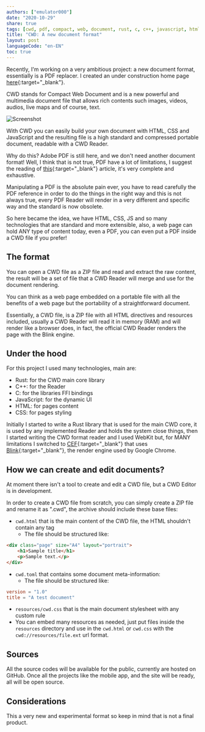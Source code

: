 ```yaml
---
authors: ["emulator000"]
date: "2020-10-29"
share: true
tags: [cwd, pdf, compact, web, document, rust, c, c++, javascript, html, css, ffi, forms, blink, google]
title: "CWD: A new document format"
layout: post
languageCode: "en-EN"
toc: true
---
```


Recently, I'm working on a very ambitious project: a new document format, essentially is a PDF replacer. I created an under construction home page [here](https://www.compactwebdocument.com/){:target="_blank"}.

CWD stands for Compact Web Document and is a new powerful and multimedia document file that allows rich contents such images, videos, audios, live maps and of course, text.

![Screenshot](https://www.compactwebdocument.com/images/app.png)

With CWD you can easily build your own document with HTML, CSS and JavaScript and the resulting file is a high standard and compressed portable document, readable with a CWD Reader.

Why do this? Adobe PDF is still here, and we don't need another document format! Well, I think that is not true, PDF have a lot of limitations, I suggest the reading of [this](https://wiki.c2.com/?PdfSucks){:target="_blank"} article, it's very complete and exhaustive.

Manipulating a PDF is the absolute pain ever, you have to read carefully the PDF reference in order to do the things in the right way and this is not always true, every PDF Reader will render in a very different and specific way and the standard is now obsolete.

So here became the idea, we have HTML, CSS, JS and so many technologies that are standard and more extensible, also, a web page can hold ANY type of content today, even a PDF, you can even put a PDF inside a CWD file if you prefer!

## The format

You can open a CWD file as a ZIP file and read and extract the raw content, the result will be a set of file that a CWD Reader will merge and use for the document rendering.

You can think as a web page embedded on a portable file with all the benefits of a web page but the portability of a straightforward document.

Essentially, a CWD file, is a ZIP file with all HTML directives and resources included, usually a CWD Reader will read it in memory (RAM) and will render like a browser does, in fact, the official CWD Reader renders the page with the Blink engine.

## Under the hood

For this project I used many technologies, main are:

- Rust: for the CWD main core library
- C++: for the Reader
- C: for the libraries FFI bindings
- JavaScript: for the dynamic UI
- HTML: for pages content
- CSS: for pages styling

Initially I started to write a Rust library that is used for the main CWD core, it is used by any implemented Reader and holds the system close things, then I started writing the CWD format reader and I used WebKit but, for MANY limitations I switched to [CEF](https://en.wikipedia.org/wiki/Chromium_Embedded_Framework){:target="_blank"} that uses [Blink](https://en.wikipedia.org/wiki/Blink_(browser_engine)){:target="_blank"}, the render engine used by Google Chrome.

## How we can create and edit documents?

At moment there isn't a tool to create and edit a CWD file, but a CWD Editor is in development.

In order to create a CWD file from scratch, you can simply create a ZIP file and rename it as ".cwd", the archive should include these base files:

- `cwd.html` that is the main content of the CWD file, the HTML shouldn't contain any <html> tag
    - The file should be structured like:

```html
<div class="page" size="A4" layout="portrait">
    <h1>Sample title</h1>
    <p>Sample text.</p>
</div>
```

- `cwd.toml` that contains some document meta-information:
    - The file should be structured like:

```toml
version = "1.0"
title = "A test document"
```

- `resources/cwd.css` that is the main document stylesheet with any custom rule
- You can embed many resources as needed, just put files inside the `resources` directory and use in the `cwd.html` or `cwd.css` with the `cwd://resources/file.ext` url format.

## Sources

All the source codes will be available for the public, currently are hosted on GitHub. Once all the projects like the mobile app, and the site will be ready, all will be open source.

## Considerations

This a very new and experimental format so keep in mind that is not a final product.
